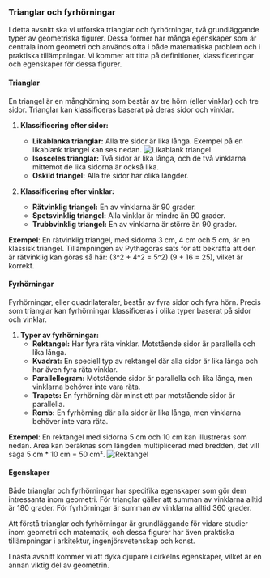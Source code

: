 ### Trianglar och fyrhörningar

I detta avsnitt ska vi utforska trianglar och fyrhörningar, två grundläggande typer av geometriska figurer. Dessa former har många egenskaper som är centrala inom geometri och används ofta i både matematiska problem och i praktiska tillämpningar. Vi kommer att titta på definitioner, klassificeringar och egenskaper för dessa figurer.

#### Trianglar

En triangel är en månghörning som består av tre hörn (eller vinklar) och tre sidor. Trianglar kan klassificeras baserat på deras sidor och vinklar.

1. **Klassificering efter sidor:**
   - **Likablanka trianglar:** Alla tre sidor är lika långa. Exempel på en likablank triangel kan ses nedan.
   ![Likablank triangel](likablank_triangel.png)
   - **Isosceles trianglar:** Två sidor är lika långa, och de två vinklarna mittemot de lika sidorna är också lika.
   - **Oskild triangel:** Alla tre sidor har olika längder.

2. **Klassificering efter vinklar:**
   - **Rätvinklig triangel:** En av vinklarna är 90 grader.
   - **Spetsvinklig triangel:** Alla vinklar är mindre än 90 grader.
   - **Trubbvinklig triangel:** En av vinklarna är större än 90 grader.

**Exempel**: En rätvinklig triangel, med sidorna 3 cm, 4 cm och 5 cm, är en klassisk triangel. Tillämpningen av Pythagoras sats för att bekräfta att den är rätvinklig kan göras så här: \(3^2 + 4^2 = 5^2\) (9 + 16 = 25), vilket är korrekt.

#### Fyrhörningar

Fyrhörningar, eller quadrilateraler, består av fyra sidor och fyra hörn. Precis som trianglar kan fyrhörningar klassificeras i olika typer baserat på sidor och vinklar.

1. **Typer av fyrhörningar:**
   - **Rektangel:** Har fyra räta vinklar. Motstående sidor är parallella och lika långa.
   - **Kvadrat:** En speciell typ av rektangel där alla sidor är lika långa och har även fyra räta vinklar.
   - **Parallellogram:** Motstående sidor är parallella och lika långa, men vinklarna behöver inte vara räta.
   - **Trapets:** En fyrhörning där minst ett par motstående sidor är parallella.
   - **Romb:** En fyrhörning där alla sidor är lika långa, men vinklarna behöver inte vara räta.

**Exempel**: En rektangel med sidorna 5 cm och 10 cm kan illustreras som nedan. Area kan beräknas som längden multiplicerad med bredden, det vill säga 5 cm * 10 cm = 50 cm².
![Rektangel](rektangel.png)

#### Egenskaper

Både trianglar och fyrhörningar har specifika egenskaper som gör dem intressanta inom geometri. För trianglar gäller att summan av vinklarna alltid är 180 grader. För fyrhörningar är summan av vinklarna alltid 360 grader.

Att förstå trianglar och fyrhörningar är grundläggande för vidare studier inom geometri och matematik, och dessa figurer har även praktiska tillämpningar i arkitektur, ingenjörsvetenskap och konst.

I nästa avsnitt kommer vi att dyka djupare i cirkelns egenskaper, vilket är en annan viktig del av geometrin.